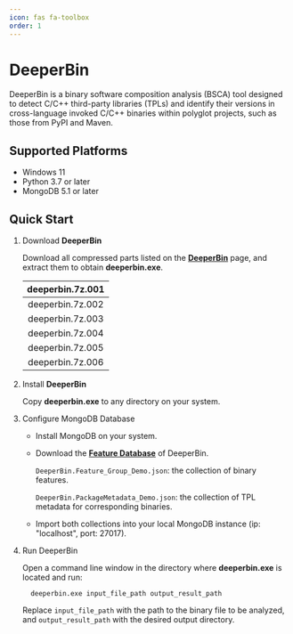 ```yaml
---
icon: fas fa-toolbox
order: 1
---
```


# DeeperBin
DeeperBin is a binary software composition analysis (BSCA) tool designed to detect C/C++ third-party libraries (TPLs) and identify their versions in cross-language invoked C/C++ binaries within polyglot projects, such as those from PyPI and Maven.

## Supported Platforms
- Windows 11
- Python 3.7 or later 
- MongoDB 5.1 or later

## Quick Start
1. Download **DeeperBin**
   
    Download all compressed parts listed on the [**DeeperBin**](https://github.com/DeeperBin/DeeperBin.github.io/tree/main/DeeperBin) page, and extract them to obtain **deeperbin.exe**.
   
    |deeperbin.7z.001|
    | :--: |
    |deeperbin.7z.002|
    |deeperbin.7z.003|
    |deeperbin.7z.004|
    |deeperbin.7z.005|
    |deeperbin.7z.006|

2. Install **DeeperBin**

    Copy **deeperbin.exe** to any directory on your system.

3. Configure MongoDB Database

    - Install MongoDB on your system.
    - Download the [**Feature Database**](https://github.com/DeeperBin/DeeperBin.github.io/blob/main/data/deeperbin-demo-db.7z) of DeeperBin.
  
      `DeeperBin.Feature_Group_Demo.json`: the collection of binary features.
      
      `DeeperBin.PackageMetadata_Demo.json`: the collection of TPL metadata for corresponding binaries.
      
    - Import both collections into your local MongoDB instance (ip: "localhost", port: 27017).

4. Run DeeperBin

   Open a command line window in the directory where **deeperbin.exe** is located and run:

    ```
      deeperbin.exe input_file_path output_result_path
    ```

    Replace `input_file_path` with the path to the binary file to be analyzed, and `output_result_path` with the desired output directory.
